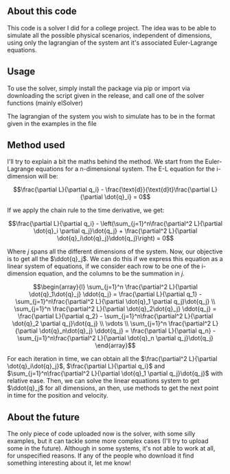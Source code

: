 ## About this code
This code is a solver I did for a college project. The idea was to be able to simulate all the possible physical scenarios, independent of dimensions, using only the lagrangian of the system ant it's associated Euler-Lagrange equations.

## Usage
To use the solver, simply install the package via pip or import via downloading the script given in the release, and call one of the solver functions (mainly elSolver)

The lagrangian of the system you wish to simulate has to be in the format given in the examples in the file

## Method used
I'll try to explain a bit the maths behind the method. We start from the Euler-Lagrange equations for a n-dimensional system. The E-L equation for the i-dimension will be:


```math
\frac{\partial L}{\partial q_i} - \frac{\text{d}}{\text{d}t}\frac{\partial L}{\partial \dot{q}_i} = 0
```

If we apply the chain rule to the time derivative, we get:

```math
\frac{\partial L}{\partial q_i} - \left(\sum_{j=1}^n\frac{\partial^2 L}{\partial \dot{q}_i \partial q_j}\dot{q_j} + \frac{\partial^2 L}{\partial \dot{q}_i\dot{q}_j}\ddot{q_j}\right) = 0
```
Where $j$ spans all the different dimensions of the system. Now, our objective is to get all the $\ddot{q}_j$. We can do this if we express this equation as a linear system of equations, if we consider each row to be one of the i-dimension equation, and the columns to be the summation in $j$.
```math
\begin{array}{l}
\sum_{j=1}^n \frac{\partial^2 L}{\partial \dot{q}_1\dot{q}_j} \ddot{q_j} = \frac{\partial L}{\partial q_1} - \sum_{j=1}^n\frac{\partial^2 L}{\partial \dot{q}_1 \partial q_j}\dot{q_j}
\\
\sum_{j=1}^n \frac{\partial^2 L}{\partial \dot{q}_2\dot{q}_j} \ddot{q_j} = \frac{\partial L}{\partial q_2} - \sum_{j=1}^n\frac{\partial^2 L}{\partial \dot{q}_2 \partial q_j}\dot{q_j}
\\
\vdots
\\
\sum_{j=1}^n \frac{\partial^2 L}{\partial \dot{q}_n\dot{q}_j} \ddot{q_j} = \frac{\partial L}{\partial q_n} - \sum_{j=1}^n\frac{\partial^2 L}{\partial \dot{q}_n \partial q_j}\dot{q_j}
\end{array}
```

For each iteration in time, we can obtain all the $`\frac{\partial^2 L}{\partial \dot{q}_i\dot{q}_j}`$, $`\frac{\partial L}{\partial q_i}`$ and $`\sum_{j=1}^n\frac{\partial^2 L}{\partial \dot{q}_1 \partial q_j}\dot{q_j}`$ with relative ease. Then, we can solve the linear equations system to get $`\ddot{q}_j`$ for all dimensions, an then, use methods to get the next point in time for the position and velocity.

## About the future
The only piece of code uploaded now is the solver, with some silly examples, but it can tackle some more complex cases (I'll try to upload some in the future). Although in some systems, it's not able to work at all, for unspecified reasons. If any of the people who download it find something interesting about it, let me know!
